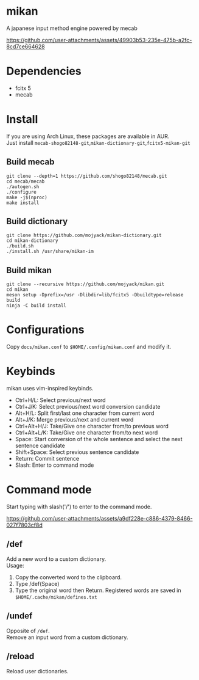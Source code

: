 # mikan
A japanese input method engine powered by mecab

https://github.com/user-attachments/assets/49903b53-235e-475b-a2fc-8cd7ce664628

# Dependencies
- fcitx 5
- mecab
# Install
If you are using Arch Linux, these packages are available in AUR.  
Just install `mecab-shogo82148-git`,`mikan-dictionary-git`,`fcitx5-mikan-git`
## Build mecab
```
git clone --depth=1 https://github.com/shogo82148/mecab.git
cd mecab/mecab
./autogen.sh
./configure
make -j$(nproc)
make install
```
## Build dictionary
```
git clone https://github.com/mojyack/mikan-dictionary.git
cd mikan-dictionary
./build.sh
./install.sh /usr/share/mikan-im
```
## Build mikan
```
git clone --recursive https://github.com/mojyack/mikan.git
cd mikan
meson setup -Dprefix=/usr -Dlibdir=lib/fcitx5 -Dbuildtype=release build
ninja -C build install
```

# Configurations
Copy `docs/mikan.conf` to `$HOME/.config/mikan.conf` and modify it.  

# Keybinds
mikan uses vim-inspired keybinds.
- Ctrl+H/L: Select previous/next word
- Ctrl+J/K: Select previous/next word conversion candidate
- Alt+H/L: Split first/last one character from current word
- Alt+J/K: Merge previous/next and current word
- Ctrl+Alt+H/J: Take/Give one character from/to previous word
- Ctrl+Alt+L/K: Take/Give one character from/to next word
- Space: Start conversion of the whole sentence and select the next sentence candidate
- Shift+Space: Select previous sentence candidate
- Return: Commit sentence
- Slash: Enter to command mode

# Command mode
Start typing with slash('/') to enter to the command mode.

https://github.com/user-attachments/assets/a9df228e-c886-4379-8466-027f7803cf8d

## /def
Add a new word to a custom dictionary.    
Usage:  
1. Copy the converted word to the clipboard.
2. Type /def(Space)
3. Type the original word then Return.
Registered words are saved in `$HOME/.cache/mikan/defines.txt`
## /undef
Opposite of `/def`.  
Remove an input word from a custom dictionary.  
## /reload
Reload user dictionaries.
